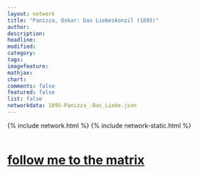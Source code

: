```yaml
---
layout: network
title: "Panizza, Oskar: Das Liebeskonzil (1895)"
author:
description:
headline:
modified:
category:
tags: 
imagefeature: 
mathjax: 
chart: 
comments: false
featured: false
list: false
networkdata: 1895-Panizza_-Das_Liebe.json
---
```

{% include network.html %}
{% include network-static.html %}
<div class="row">
  <div class="small-5 small-centered columns"><a href="/matrix84"><h1>follow me to the matrix</h1></a>
</div>
</div>
